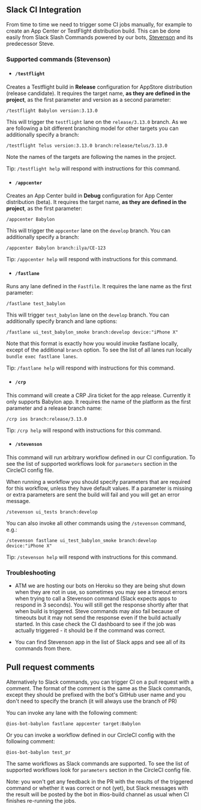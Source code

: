 ## Slack CI Integration

From time to time we need to trigger some CI jobs manually, for example to create an App Center or TestFlight distribution build. This can be done easily from Slack Slash Commands powered by our bots, [Stevenson](https://github.com/babylonhealth/Stevenson) and its predecessor Steve.

### Supported commands (Stevenson)

* #### `/testflight` 

Creates a Testflight build in **Release** configuration for AppStore distribution (release candidate). It requires the target name, **as they are defined in the project**, as the first parameter and version as a second parameter:

```
/testflight Babylon version:3.13.0
```

This will trigger the `testflight` lane on the `release/3.13.0` branch. As we are following a bit different branching model for other targets you can additionally specify a branch:

```
/testflight Telus version:3.13.0 branch:release/telus/3.13.0
```

Note the names of the targets are following the names in the project.

Tip: `/testflight help` will respond with instructions for this command.

* #### `/appcenter`

Creates an App Center build in **Debug** configuration for App Center distribution (beta). It requires the target name, **as they are defined in the project**, as the first parameter:

```
/appcenter Babylon
```

This will trigger the `appcenter` lane on the `develop` branch. You can additionally specify a branch:

```
/appcenter Babylon branch:ilya/CE-123
```

Tip: `/appcenter help` will respond with instructions for this command.

* #### `/fastlane`

Runs any lane defined in the `Fastfile`. It requires the lane name as the first parameter:

```
/fastlane test_babylon 
```

This will trigger `test_babylon` lane on the `develop` branch. You can additionally specify branch and lane options:

```
/fastlane ui_test_babylon_smoke branch:develop device:"iPhone X"
```

Note that this format is exactly how you would invoke fastlane locally, except of the additional `branch` option.
To see the list of all lanes run locally `bundle exec fastlane lanes`.

Tip: `/fastlane help` will respond with instructions for this command.

* #### `/crp`

This command will create a CRP Jira ticket for the app release. Currently it only supports Babylon app. It requires the name of the platform as the first parameter and a release branch name:

```
/crp ios branch:release/3.13.0
```

Tip: `/crp help` will respond with instructions for this command.

* #### `/stevenson`

This command will run arbitrary workflow defined in our CI configuration. To see the list of supported workflows look for `parameters` section in the CircleCI config file.

When running a workflow you should specify parameters that are required for this workflow, unless they have default values. If a parameter is missing or extra parameters are sent the build will fail and you will get an error message.

```
/stevenson ui_tests branch:develop
```

You can also invoke all other commands using the `/stevenson` command, e.g.:

```
/stevenson fastlane ui_test_babylon_smoke branch:develop device:"iPhone X"
```

Tip: `/stevenson help` will respond with instructions for this command.

### Troubleshooting

* ATM we are hosting our bots on Heroku so they are being shut down when they are not in use, so sometimes you may see a timeout errors when trying to call a Stevenson command (Slack expects apps to respond in 3 seconds). You will still get the response shortly after that when build is triggered. Steve commands may also fail because of timeouts but it may not send the response even if the build actually started. In this case check the CI dashboard to see if the job was actually triggered - it should be if the command was correct.

* You can find Stevenson app in the list of Slack apps and see all of its commands from there.

## Pull request comments

Alternatively to Slack commands, you can trigger CI on a pull request with a comment. The format of the comment is the same as the Slack commands, except they should be prefixed with the bot's GitHub user name and you don't need to specify the branch (it will always use the branch of PR)

You can invoke any lane with the following comment:

```
@ios-bot-babylon fastlane appcenter target:Babylon
```

Or you can invoke a workflow defined in our CircleCI config with the following comment:

```
@ios-bot-babylon test_pr
```

The same workflows as Slack commands are supported. To see the list of supported workflows look for `parameters` section in the CircleCI config file.

Note: you won't get any feedback in the PR with the results of the triggered command or whether it was correct or not (yet), but Slack messages with the result will be posted by the bot in #ios-build channel as usual when CI finishes re-running the jobs.
